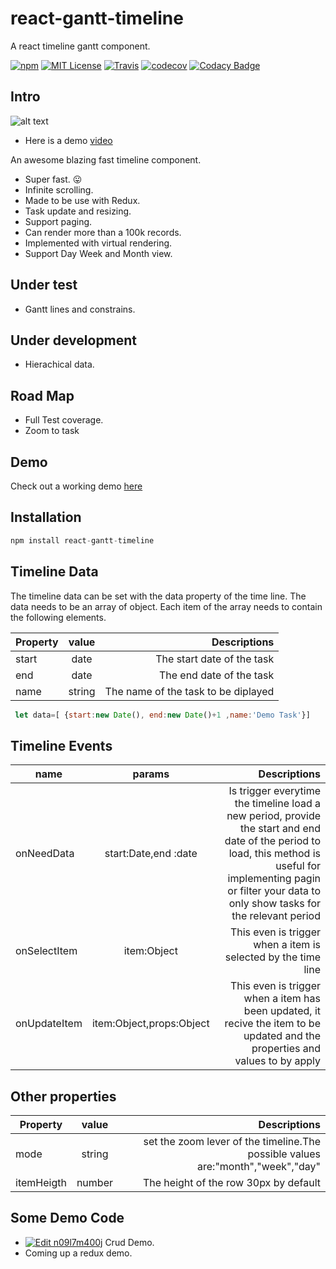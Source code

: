 
# react-gantt-timeline
A react timeline gantt component.

[![npm](https://img.shields.io/npm/v/react-gantt-timeline.svg?style=flat-square)](http://npm.im/react-gantt-timeline)
[![MIT License](https://img.shields.io/npm/l/react-list.svg?style=flat-square)](http://opensource.org/licenses/MIT)
[![Travis](https://travis-ci.org/guiqui/react-timeline.svg?branch=master)](https://travis-ci.org/guiqui/react-timeline)
[![codecov](https://codecov.io/gh/guiqui/react-timeline/branch/master/graph/badge.svg)](https://codecov.io/gh/guiqui/react-timeline)
[![Codacy Badge](https://api.codacy.com/project/badge/Grade/9149e301e65b44cebf2e7b49316aee10)](https://www.codacy.com/app/gquiman/react-timeline?utm_source=github.com&amp;utm_medium=referral&amp;utm_content=guiqui/react-timeline&amp;utm_campaign=Badge_Grade)

## Intro

![alt text](https://guiqui.github.io/react-timeline/demo.gif)

- Here is a demo [video](https://youtu.be/VXURUDmfTR0)

An awesome blazing fast timeline component.
- Super fast. 😛
- Infinite scrolling.
- Made to be use with Redux.
- Task update and resizing.
- Support paging.
- Can render more than a 100k records.
- Implemented with virtual rendering.
- Support Day Week and Month view.

## Under test
- Gantt lines and constrains.
## Under development
- Hierachical data.
## Road Map
- Full Test coverage.
- Zoom to task

## Demo
Check out a working demo [here](https://guiqui.github.io/react-timeline/index.html)

## Installation
```javascript
npm install react-gantt-timeline
```
## Timeline Data
The timeline data can be set with the data property of the time line.
The data needs to be an array of object.
Each item of the array needs to contain the following elements.

| Property      | value   | Descriptions                        |
| ------------- |:-------:| -----------------------------------:|
| start         | date    | The start date of the task          |
| end           | date    | The end date of the task            |
| name          | string  | The name of the task to be diplayed |

```javascript
 let data=[ {start:new Date(), end:new Date()+1 ,name:'Demo Task'}]
```

## Timeline Events
| name      | params   | Descriptions                        |
| ------------- |:-------:| -----------------------------------:|
| onNeedData    | start:Date,end :date   | Is trigger everytime the timeline load a new period, provide the start and end date of the period to load, this method is useful for implementing pagin or filter your data to only show tasks for the relevant period      |
| onSelectItem  | item:Object    | This even is trigger when a item is selected by the time line           |
| onUpdateItem  | item:Object,props:Object  |  This even is trigger when a item has been updated, it recive the item to be updated and the properties and values to by apply|

## Other properties 
| Property      | value   | Descriptions                        |
| ------------- |:-------:| -----------------------------------:|
| mode          | string    |set the zoom lever of the timeline.The possible values are:"month","week","day"  |
| itemHeigth    | number    | The height of the row 30px by default           |


## Some Demo Code
- [![Edit n09l7m400j](https://codesandbox.io/static/img/play-codesandbox.svg)](https://codesandbox.io/s/n09l7m400j) Crud Demo.
- Coming up a redux demo.
